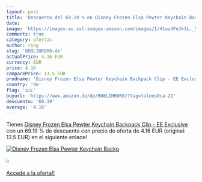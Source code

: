 ```yaml
---
layout: post
title: 'Descuento del 69.19 % en Disney Frozen Elsa Pewter Keychain Backp'
date: 
image: 'https://images-eu.ssl-images-amazon.com/images/I/41uzdFeJk3L._SL200_.jpg'
comments: true
category: ofertas
author: ring
slug: 'B00LIHR0R0-de'
actualPrice: 4.16 EUR
currency: EUR
price: 4.16
comparePrice: 13.5 EUR
prodname: 'Disney Frozen Elsa Pewter Keychain Backpack Clip - EE Exclusive'
country: 'de'
flag: '🇩🇪'
buyurl: 'https://www.amazon.de/dp/B00LIHR0R0/?tag=tolees0ca-21'
descuento: '69.19'
average: '4.16'
---
```


Tienes [Disney Frozen Elsa Pewter Keychain Backpack Clip - EE Exclusive](https://www.amazon.de/dp/B00LIHR0R0/?tag=tolees0ca-21) con un 69.19 % de descuento con precio de oferta de 4.16 EUR (original: 13.5 EUR) en el siguiente enlace!

[![Disney Frozen Elsa Pewter Keychain Backp](https://images-eu.ssl-images-amazon.com/images/I/41uzdFeJk3L._SL200_.jpg)](https://www.amazon.de/dp/B00LIHR0R0/?tag=tolees0ca-21)

ℹ️:


[Accede a la oferta!!](https://www.amazon.de/dp/B00LIHR0R0/?tag=tolees0ca-21)
